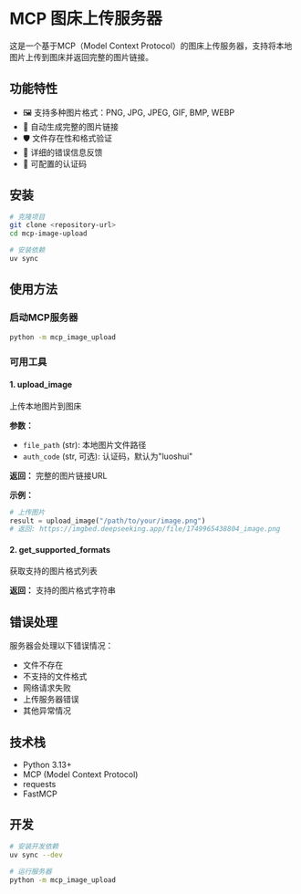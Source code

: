 # MCP 图床上传服务器

这是一个基于MCP（Model Context Protocol）的图床上传服务器，支持将本地图片上传到图床并返回完整的图片链接。

## 功能特性

- 🖼️ 支持多种图片格式：PNG, JPG, JPEG, GIF, BMP, WEBP
- 🔗 自动生成完整的图片链接
- 🛡️ 文件存在性和格式验证
- 📝 详细的错误信息反馈
- 🔧 可配置的认证码

## 安装

```bash
# 克隆项目
git clone <repository-url>
cd mcp-image-upload

# 安装依赖
uv sync
```

## 使用方法

### 启动MCP服务器

```bash
python -m mcp_image_upload
```

### 可用工具

#### 1. upload_image
上传本地图片到图床

**参数：**
- `file_path` (str): 本地图片文件路径
- `auth_code` (str, 可选): 认证码，默认为"luoshui"

**返回：**
完整的图片链接URL

**示例：**
```python
# 上传图片
result = upload_image("/path/to/your/image.png")
# 返回: https://imgbed.deepseeking.app/file/1749965438804_image.png
```

#### 2. get_supported_formats
获取支持的图片格式列表

**返回：**
支持的图片格式字符串

## 错误处理

服务器会处理以下错误情况：
- 文件不存在
- 不支持的文件格式
- 网络请求失败
- 上传服务器错误
- 其他异常情况

## 技术栈

- Python 3.13+
- MCP (Model Context Protocol)
- requests
- FastMCP

## 开发

```bash
# 安装开发依赖
uv sync --dev

# 运行服务器
python -m mcp_image_upload
```
